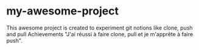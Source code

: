 # my-awesome-project
This awesome project is created to experiment git notions like clone, push and pull
Achievements "J'ai réussi à faire clone, pull et je m'apprête à faire push".